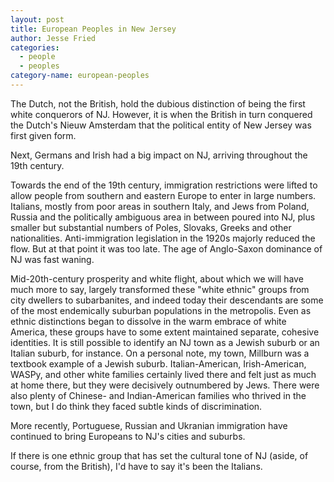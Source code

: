 ```yaml
---
layout: post
title: European Peoples in New Jersey
author: Jesse Fried
categories:
  - people
  - peoples
category-name: european-peoples
---
```



The Dutch, not the British, hold the dubious distinction of being the first white conquerors of NJ. However, it is when the British in turn conquered the Dutch's Nieuw Amsterdam that the political entity of New Jersey was first given form. 

Next, Germans and Irish had a big impact on NJ, arriving throughout the 19th century.

Towards the end of the 19th century, immigration restrictions were lifted to allow people from southern and eastern Europe to enter in large numbers. Italians, mostly from poor areas in southern Italy, and Jews from Poland, Russia and the politically ambiguous area in between poured into NJ, plus smaller but substantial numbers of Poles, Slovaks, Greeks and other nationalities. Anti-immigration legislation in the 1920s majorly reduced the flow. But at that point it was too late. The age of Anglo-Saxon dominance of NJ was fast waning.

Mid-20th-century prosperity and white flight, about which we will have much more to say, largely transformed these "white ethnic" groups from city dwellers to subarbanites, and indeed today their descendants are some of the most endemically suburban populations in the metropolis. Even as ethnic distinctions began to dissolve in the warm embrace of white America, these groups have to some extent maintained separate, cohesive identities. It is still possible to identify an NJ town as a Jewish suburb or an Italian suburb, for instance. On a personal note, my town, Millburn was a textbook example of a Jewish suburb. Italian-American, Irish-American, WASPy, and other white families certainly lived there and felt just as much at home there, but they were decisively outnumbered by Jews. There were also plenty of Chinese- and Indian-American families who thrived in the town, but I do think they faced subtle kinds of discrimination. 

More recently, Portuguese, Russian and Ukranian immigration have continued to bring Europeans to NJ's cities and suburbs.

If there is one ethnic group that has set the cultural tone of NJ (aside, of course, from the British), I'd have to say it's been the Italians. 
